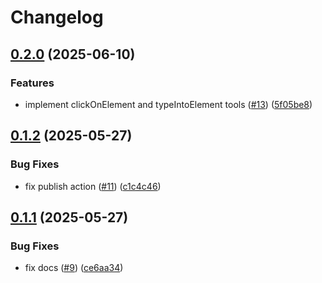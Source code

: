 # Changelog

## [0.2.0](https://github.com/gemini-testing/testplane-mcp/compare/v0.1.2...v0.2.0) (2025-06-10)


### Features

* implement clickOnElement and typeIntoElement tools ([#13](https://github.com/gemini-testing/testplane-mcp/issues/13)) ([5f05be8](https://github.com/gemini-testing/testplane-mcp/commit/5f05be8ba5bc8a658985b472d7c9610f51925e2f))

## [0.1.2](https://github.com/gemini-testing/testplane-mcp/compare/v0.1.1...v0.1.2) (2025-05-27)


### Bug Fixes

* fix publish action ([#11](https://github.com/gemini-testing/testplane-mcp/issues/11)) ([c1c4c46](https://github.com/gemini-testing/testplane-mcp/commit/c1c4c46ae64ef9b91d40b4065e8053e787b71e3c))

## [0.1.1](https://github.com/gemini-testing/testplane-mcp/compare/v0.1.0...v0.1.1) (2025-05-27)


### Bug Fixes

* fix docs ([#9](https://github.com/gemini-testing/testplane-mcp/issues/9)) ([ce6aa34](https://github.com/gemini-testing/testplane-mcp/commit/ce6aa34cec7d1e85f1f888f0b7b452e3c0596cd5))
